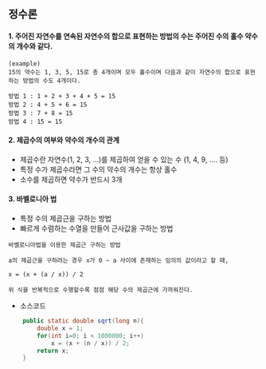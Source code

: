 ## 정수론

#### 1. 주어진 자연수를 연속된 자연수의 합으로 표현하는 방법의 수는 주어진 수의 홀수 약수의 개수와 같다.

```
(example)
15의 약수는 1, 3, 5, 15로 총 4개이며 모두 홀수이며 다음과 같이 자연수의 합으로 표현하는 방법의 수도 4개이다.

방법 1 : 1 + 2 + 3 + 4 + 5 = 15
방법 2 : 4 + 5 + 6 = 15
방법 3 : 7 + 8 = 15
방법 4 : 15 = 15
```

#### 2. 제곱수의 여부와 약수의 개수의 관계

+ 제곱수란 자연수(1, 2, 3, ...)를 제곱하여 얻을 수 있는 수 (1, 4, 9, .... 등)
+ 특정 수가 제곱수라면 그 수의 약수의 개수는 항상 홀수
+ 소수를 제곱하면 약수가 반드시 3개

#### 3. 바벨로니아 법

+ 특정 수의 제곱근을 구하는 방법
+ 빠르게 수렴하는 수열을 만들어 근사값을 구하는 방법

```
바벨로니아법을 이용한 제곱근 구하는 방법

a의 제곱근을 구하려는 경우 x가 0 ~ a 사이에 존재하는 임의의 값이라고 할 때,

x = (x + (a / x)) / 2

위 식을 반복적으로 수행할수록 점점 해당 수의 제곱근에 가까워진다.
```

+ 소스코드
```Java
    public static double sqrt(long n){
        double x = 1;
        for(int i=0; i < 1000000; i++)
            x = (x + (n / x)) / 2;
        return x;
    }
```

